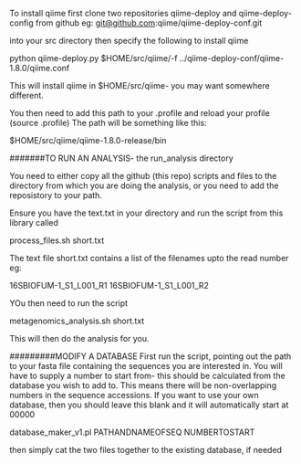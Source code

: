 To install qiime first clone two repositories
qiime-deploy and qiime-deploy-config from github 
eg:
git@github.com:qiime/qiime-deploy-conf.git

into your src directory
then specify the following to install qiime

python qiime-deploy.py $HOME/src/qiime/-f ../qiime-deploy-conf/qiime-1.8.0/qiime.conf

This will install qiime in $HOME/src/qiime- you may want somewhere different.

You then need to add this path to your .profile and reload your profile (source .profile)
The path will be something like this:

$HOME/src/qiime/qiime-1.8.0-release/bin

#######TO RUN AN ANALYSIS- the run_analysis directory

You need to either copy all the github (this repo) scripts and files to the directory from which you are 
doing the analysis, or you need to add the reposistory to your path. 


Ensure you have the text.txt in your directory and run the script from this library called 

process_files.sh short.txt 

The text file short.txt contains a list of the filenames upto the read number eg:

16SBIOFUM-1_S1_L001_R1
16SBIOFUM-1_S1_L001_R2

YOu then need to run the script 

metagenomics_analysis.sh short.txt 

This will then do the analysis for you. 

#########MODIFY A DATABASE
First run the script, pointing out the path to your fasta file containing the sequences you are interested in. 
You will have to supply a number to start from- this should be calculated from the database you wish to add to. This means there will be non-overlapping numbers in the sequence accessions. If you want to use your own database, then you should leave this blank and it will automatically start at 00000

database_maker_v1.pl PATHANDNAMEOFSEQ NUMBERTOSTART

then simply cat the two files together to the existing database, if needed





